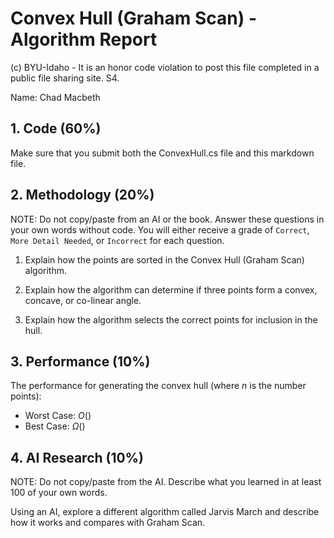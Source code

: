 # Convex Hull (Graham Scan) - Algorithm Report

(c) BYU-Idaho - It is an honor code violation to post this file completed in a public file sharing site. S4.

Name: Chad Macbeth

## 1. Code (60%)

Make sure that you submit both the ConvexHull.cs file and this markdown file.

## 2. Methodology (20%)

NOTE: Do not copy/paste from an AI or the book.  Answer these questions in your own words without code.  You will either receive a grade of `Correct`, `More Detail Needed`, or `Incorrect` for each question.

1. Explain how the points are sorted in the Convex Hull (Graham Scan) algorithm.

2. Explain how the algorithm can determine if three points form a convex, concave, or co-linear angle.

3. Explain how the algorithm selects the correct points for inclusion in the hull.

## 3. Performance (10%)

The performance for generating the convex hull (where $n$ is the number points):

* Worst Case: $O()$
* Best Case: $\Omega()$

## 4. AI Research (10%)

NOTE: Do not copy/paste from the AI.  Describe what you learned in at least 100 of your own words.

Using an AI, explore a different algorithm called Jarvis March and describe how it works and compares with Graham Scan. 

